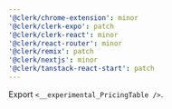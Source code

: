```yaml
---
'@clerk/chrome-extension': minor
'@clerk/clerk-expo': patch
'@clerk/clerk-react': minor
'@clerk/react-router': minor
'@clerk/remix': patch
'@clerk/nextjs': minor
'@clerk/tanstack-react-start': patch
---
```


Export `<__experimental_PricingTable />`.
